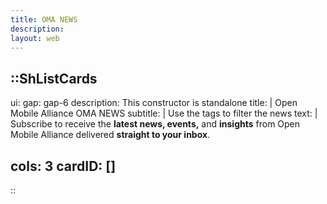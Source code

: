 ```yaml
---
title: OMA NEWS
description:
layout: web
---
```

::ShListCards
---
ui:
    gap: gap-6
description: This constructor is standalone
title: |
    Open Mobile Alliance OMA NEWS
subtitle: |
    Use the tags to filter the news
text: |
    Subscribe to receive the **latest news, events,** and **insights** from Open Mobile Alliance delivered **straight to your inbox**.  

cols: 3
cardID: []
---
::
